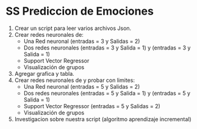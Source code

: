 # SS Prediccion de Emociones

1. Crear un script para leer varios archivos Json.
2. Crear redes neuronales de:
    - Una Red neuronal (entradas = 3 y Salidas = 2)
    - Dos redes neuronales (entradas = 3 y Salida = 1) y (entradas = 3 y Salida = 1)
    - Support Vector Regressor
    - Visualización de grupos
3. Agregar grafica y tabla.
4. Crear redes neuronales de y probar con limites:
    - Una Red neuronal (entradas = 5 y Salidas = 2)
    - Dos redes neuronales (entradas = 5 y Salida = 1) y (entradas = 5 y Salida = 1)
    - Support Vector Regressor (entradas = 5 y Salidas = 2)
    - Visualización de grupos
6. Investigacion sobre nuestra script (algoritmo aprendizaje incremental)
   
   
